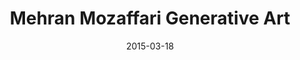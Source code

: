 ---
title: Mehran Mozaffari Generative Art
date: 2015-03-18
layout: Artwork
gridtype: 2
videofile: 
artworks:
- image: ../../assets/s_007/a01.png
- image: ../../assets/s_007/a02.png
- image: ../../assets/s_007/a03.png
- image: ../../assets/s_007/a04.png
- image: ../../assets/s_007/a05.png 
- image: ../../assets/s_007/a06.png
- image: ../../assets/s_007/a07.png
- image: ../../assets/s_007/a08.png
- image: ../../assets/s_007/a09.png

               
caption: 
  line1: UNTITLED, 2014
  line2: Custom software (color, sound), computer, handwritten letters in Persian Nastaliq style, calligraphy
  line3: Dimensions variable, landscape orientation, square
  line4: 
  credit: 
featuredArtwork: ../assets/s_007/f.jpg
thumbnail:
  image: ../assets/s_007/t.jpg 
  caption: Artwork1 caption!
---